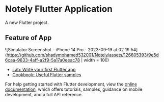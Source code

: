 #   Notely Flutter Application

A new Flutter project.

## Feature of App
![Simulator Screenshot - iPhone 14 Pro - 2023-09-19 at 02 19 54](https://github.com/shadymohamed532001/Notely/assets/126605393/9e5d6caa-9833-4aff-a2f9-5a17a0eeac78 | width = 100)



- [Lab: Write your first Flutter app](https://docs.flutter.dev/get-started/codelab)
- [Cookbook: Useful Flutter samples](https://docs.flutter.dev/cookbook)

For help getting started with Flutter development, view the
[online documentation](https://docs.flutter.dev/), which offers tutorials,
samples, guidance on mobile development, and a full API reference.

